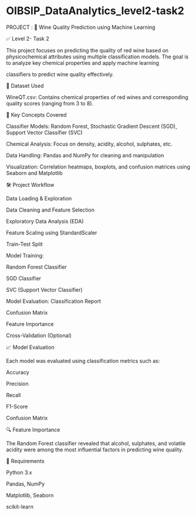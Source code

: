 # OIBSIP_DataAnalytics_level2-task2
PROJECT : 🍷 Wine Quality Prediction using Machine Learning

✅ Level 2- Task 2


This project focuses on predicting the quality of red wine based on physicochemical attributes using multiple classification models. The goal is to analyze key chemical properties and apply machine learning 

classifiers to predict wine quality effectively.


📂 Dataset Used

WineQT.csv: Contains chemical properties of red wines and corresponding quality scores (ranging from 3 to 8).

📌 Key Concepts Covered

Classifier Models: Random Forest, Stochastic Gradient Descent (SGD), Support Vector Classifier (SVC)

Chemical Analysis: Focus on density, acidity, alcohol, sulphates, etc.

Data Handling: Pandas and NumPy for cleaning and manipulation

Visualization: Correlation heatmaps, boxplots, and confusion matrices using Seaborn and Matplotlib

🛠️ Project Workflow

Data Loading & Exploration

Data Cleaning and Feature Selection

Exploratory Data Analysis (EDA)

Feature Scaling using StandardScaler

Train-Test Split

Model Training:

Random Forest Classifier

SGD Classifier

SVC (Support Vector Classifier)

Model Evaluation:
Classification Report

Confusion Matrix

Feature Importance

Cross-Validation (Optional)

📈 Model Evaluation

Each model was evaluated using classification metrics such as:

Accuracy

Precision

Recall

F1-Score

Confusion Matrix

🔍 Feature Importance

The Random Forest classifier revealed that alcohol, sulphates, and volatile acidity were among the most influential factors in predicting wine quality.



📌 Requirements

Python 3.x

Pandas, NumPy

Matplotlib, Seaborn

scikit-learn

